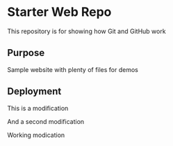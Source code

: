 # Starter Web Repo

This repository is for showing how Git and GitHub work

## Purpose

Sample website with plenty of files for demos

## Deployment

This is a modification

And a second modification

Working modication